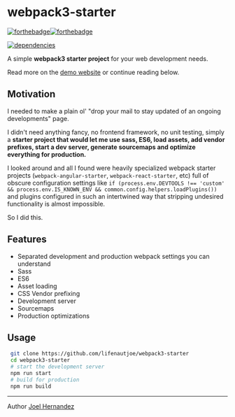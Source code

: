 # webpack3-starter
[![forthebadge](http://forthebadge.com/images/badges/fo-real.svg)](http://forthebadge.com)[![forthebadge](http://forthebadge.com/images/badges/built-with-love.svg)](http://forthebadge.com)

[![dependencies](https://david-dm.org/lifenautjoe/webpack3-starter.svg)](https://david-dm.org/lifenautjoe/webpack3-starter)

A simple **webpack3 starter project** for your web development needs.

Read more on the [demo website](https://lifenautjoe.github.io/webpack3-starter/) or continue reading below.

## Motivation

I needed to make a plain ol' "drop your mail to stay updated of an ongoing developments" page.

I didn't need anything fancy, no frontend framework, no unit testing, simply a **starter project that would let me use sass, ES6, load assets, add vendor prefixes, start a dev server, generate sourcemaps and optimize everything for production.**

I looked around and all I found were heavily specialized webpack starter projects (`webpack-angular-starter`, `webpack-react-starter`, etc) full of obscure configuration settings like `if (process.env.DEVTOOLS !== 'custom' && process.env.IS_KNOWN_ENV && common.config.helpers.loadPlugins())` 
and plugins configured in such an intertwined way that stripping undesired functionality is almost impossible. 

So I did this.

## Features

* Separated development and production webpack settings you can understand
* Sass
* ES6
* Asset loading
* CSS Vendor prefixing
* Development server
* Sourcemaps
* Production optimizations

## Usage

```sh
 git clone https://github.com/lifenautjoe/webpack3-starter
 cd webpack3-starter
 # start the development server
 npm run start
 # build for production
 npm run build
```
___
Author [Joel Hernandez](www.lifenautjoe.com)

